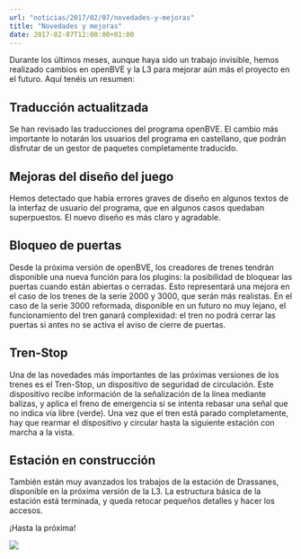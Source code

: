 ```yaml
---
url: "noticias/2017/02/07/novedades-y-mejoras"
title: "Novedades y mejoras"
date: 2017-02-07T12:00:00+01:00
---
```

Durante los últimos meses, aunque haya sido un trabajo invisible, hemos realizado cambios en openBVE y la L3 para mejorar aún más el proyecto en el futuro. Aquí tenéis un resumen:

## Traducción actualitzada

Se han revisado las traducciones del programa openBVE. El cambio más importante lo notarán los usuarios del programa en castellano, que podrán disfrutar de un gestor de paquetes completamente traducido.

## Mejoras del diseño del juego

Hemos detectado que había errores graves de diseño en algunos textos de la interfaz de usuario del programa, que en algunos casos quedaban superpuestos. El nuevo diseño es más claro y agradable.

## Bloqueo de puertas

Desde la próxima versión de openBVE, los creadores de trenes tendrán disponible una nueva función para los plugins: la posibilidad de bloquear las puertas cuando están abiertas o cerradas. Esto representará una mejora en el caso de los trenes de la serie 2000 y 3000, que serán más realistas. En el caso de la serie 3000 reformada, disponible en un futuro no muy lejano, el funcionamiento del tren ganará complexidad: el tren no podrà cerrar las puertas si antes no se activa el aviso de cierre de puertas.

## Tren-Stop

Una de las novedades más importantes de las próximas versiones de los trenes es el Tren-Stop, un dispositivo de seguridad de circulación. Este dispositivo recibe información de la señalización de la línea mediante balizas, y aplica el freno de emergencia si se intenta rebasar una señal que no indica vía libre (verde). Una vez que el tren está parado completamente, hay que rearmar el dispositivo y circular hasta la siguiente estación con marcha a la vista.

## Estación en construcción

También están muy avanzados los trabajos de la estación de Drassanes, disponible en la próxima versión de la L3. La estructura básica de la estación está terminada, y queda retocar pequeños detalles y hacer los accesos.

¡Hasta la próxima!

<img src="/images/noticies/20170207/1.png">
